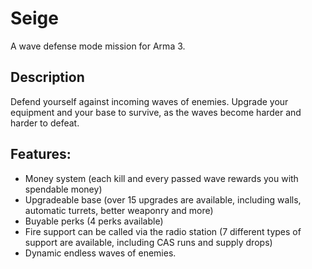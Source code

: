 # Seige
A wave defense mode mission for Arma 3.

## Description
Defend yourself against incoming waves of enemies. Upgrade your equipment and your base to survive, as the waves become harder and harder to defeat.

## Features:
- Money system (each kill and every passed wave rewards you with spendable money)
- Upgradeable base (over 15 upgrades are available, including walls, automatic turrets, better weaponry and more)
- Buyable perks (4 perks available)
- Fire support can be called via the radio station (7 different types of support are available, including CAS runs and supply drops)
- Dynamic endless waves of enemies.
